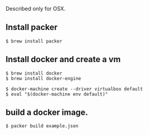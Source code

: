 Described only for OSX.

## Install packer

```
$ brew install packer
```

## Install docker and create a vm

```
$ brew install docker
$ brew install docker-engine

$ docker-machine create --driver virtualbox default
$ eval "$(docker-machine env default)"
```

## build a docker image.

```
$ packer build example.json
```
